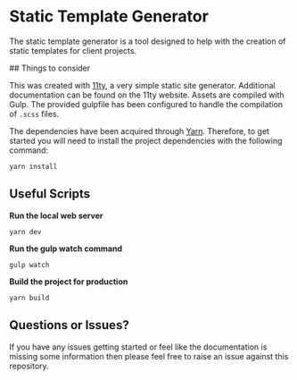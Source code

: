 # Static Template Generator

The static template generator is a tool designed to help with the creation of static
templates for client projects.

## Things to consider

This was created with [11ty](https://www.11ty.dev/), a very simple static site generator. Additional documentation can be found on the 11ty website. Assets are compiled with Gulp. The provided gulpfile has been configured to handle the compilation of `.scss` files.

The dependencies have been acquired through [Yarn](https://yarnpkg.com). Therefore, to get started you will need to install the project dependencies with the following command:

```
yarn install
```

## Useful Scripts

**Run the local web server**

```shell
yarn dev
```

**Run the gulp watch command**

```shell
gulp watch
```

**Build the project for production**

```shell
yarn build
```

## Questions or Issues?

If you have any issues getting started or feel like the documentation is missing some information then please feel free to raise an issue against this repository.
